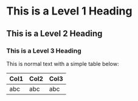 # This is a Level 1 Heading

## This is a Level 2 Heading

### This is a Level 3 Heading

This is normal text with a simple table below:

| Col1 | Col2 | Col3 |
| --- | --- | --- |
| abc | abc | abc |